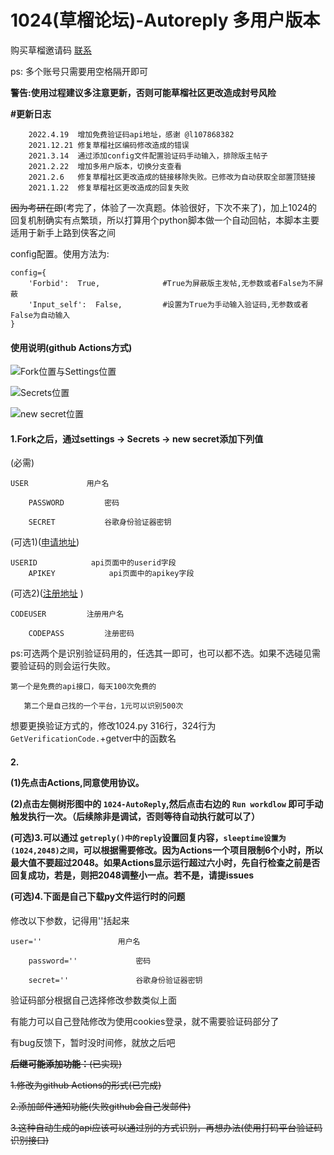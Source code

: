# 1024(草榴论坛)-Autoreply 多用户版本

购买草榴邀请码 [联系](https://t.me/honus_chat_bot)

ps: 多个账号只需要用空格隔开即可

**警告:使用过程建议多注意更新，否则可能草榴社区更改造成封号风险**

**#更新日志**

```
    2022.4.19  增加免费验证码api地址，感谢 @l107868382
    2021.12.21 修复草榴社区编码修改造成的错误
    2021.3.14  通过添加config文件配置验证码手动输入，排除版主帖子
    2021.2.22  增加多用户版本，切换分支查看
    2021.2.6   修复草榴社区更改造成的链接移除失败。已修改为自动获取全部置顶链接
    2021.1.22  修复草榴社区更改造成的回复失败
```

~~因为考研在即~~(考完了，体验了一次真题。体验很好，下次不来了)，加上1024的回复机制确实有点繁琐，所以打算用个python脚本做一个自动回帖，本脚本主要适用于新手上路到侠客之间

config配置。使用方法为:

```
config={
    'Forbid':  True,              #True为屏蔽版主发帖,无参数或者False为不屏蔽
    'Input_self':  False,         #设置为True为手动输入验证码,无参数或者False为自动输入
}
```

<h4>使用说明(github Actions方式)</h4>

![Fork位置与Settings位置](https://fastly.jsdelivr.net/gh/0honus0/1024-Autoreply@Multi_User/doc/fork%20and%20settings.png)

![Secrets位置](https://fastly.jsdelivr.net/gh/0honus0/1024-Autoreply@Multi_User/doc/Secrets.png)

![new secret位置](https://fastly.jsdelivr.net/gh/0honus0/1024-Autoreply@Multi_User/doc/new%20Secret.png)

<h4>1.Fork之后，通过settings -> Secrets -> new secret添加下列值</h4>

(必需)

```
USER             用户名

    PASSWORD         密码

    SECRET           谷歌身份验证器密钥
```

(可选1)([申请地址](https://apitruecaptcha.org/))

```
USERID            api页面中的userid字段
    APIKEY            api页面中的apikey字段
```

(可选2)([注册地址](http://ttshitu.com/register.html?inviter=3d92d1b2371f487d9072430a93bb043c) )

```
CODEUSER         注册用户名

    CODEPASS         注册密码
```

ps:可选两个是识别验证码用的，任选其一即可，也可以都不选。如果不选碰见需要验证码的则会运行失败。

```
第一个是免费的api接口，每天100次免费的

   第二个是自己找的一个平台，1元可以识别500次
```

想要更换验证方式的，修改1024.py 316行，324行为 `GetVerificationCode.`+getver中的函数名

<h4>
2.

(1)先点击Actions,同意使用协议。

(2)点击左侧树形图中的 `1024-AutoReply`,然后点击右边的 `Run workdlow` 即可手动触发执行一次。（后续除非是调试，否则等待自动执行就可以了）

(可选)3.可以通过 `getreply()中的reply`设置回复内容，`sleeptime设置为(1024,2048)之间`，可以根据需要修改。因为Actions一个项目限制6个小时，所以最大值不要超过2048。如果Actions显示运行超过六小时，先自行检查之前是否回复成功，若是，则把2048调整小一点。若不是，请提issues

(可选)4.下面是自己下载py文件运行时的问题

</h4>

修改以下参数，记得用''括起来

```
user=''                 用户名

    password=''             密码

    secret=''               谷歌身份验证器密钥
```

验证码部分根据自己选择修改参数类似上面

有能力可以自己登陆修改为使用cookies登录，就不需要验证码部分了

有bug反馈下，暂时没时间修，就放之后吧

~~**后继可能添加功能：**(已实现)~~

~~1.修改为github Actions的形式(已完成)~~

~~2.添加邮件通知功能(失败github会自己发邮件)~~

~~3.这种自动生成的api应该可以通过别的方式识别，再想办法(使用打码平台验证码识别接口)~~
